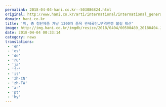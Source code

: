 ```yaml
---
permalink: 2018-04-04-hani.co.kr--503086824.html
original: http://www.hani.co.kr/arti/international/international_general/839015.html
domain: hani.co.kr
title: '미, 중 첨단제품 겨냥 1300개 품목 관세폭탄…무역전쟁 불길 확산'
image: http://img.hani.co.kr/imgdb/resize/2018/0404/00500480_20180404.JPG
date: 2018-04-04 00:33:14
category: news
translations: 
 - 'en'
 - 'es'
 - 'de'
 - 'ru'
 - 'ja'
 - 'fr'
 - 'it'
 - 'zh-CN'
 - 'zh-TW'
 - 'ar'
 - 'pt'
 - 'hy'
---
```


